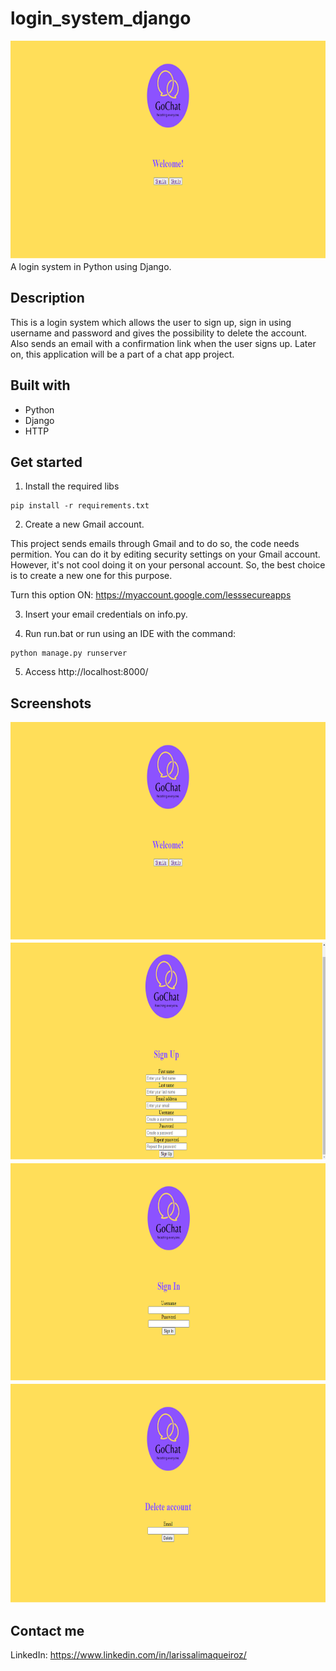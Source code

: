 # login_system_django
<img src="assets/home.png" width="700" height= "350" title="homepage">
A login system in Python using Django.

## Description
This is a login system which allows the user to sign up, sign in using username and password  and gives the possibility to delete the account. Also sends an email with a confirmation link when the user signs up. Later on, this application will be a part of a chat app project.

## Built with
* Python
* Django
* HTTP

## Get started
1. Install the required libs
```
pip install -r requirements.txt
```
2. Create a new Gmail account.

This project sends emails through Gmail and to do so, the code needs permition. You can do it by editing security settings on your Gmail account. However, it's not cool doing it on your personal account. So, the best choice is to create a new one for this purpose.

Turn this option ON: https://myaccount.google.com/lesssecureapps

3. Insert your email credentials on info.py.

4. Run run.bat or run using an IDE with the command:
```
python manage.py runserver
```
5. Access http://localhost:8000/

## Screenshots
<img src="assets/home.png" width="700" height= "350" title="homepage">
<img src="assets/sign up.png" width="700" height= "350" title="signup page">
<img src="assets/sign in.png" width="700" height= "350" title="signin page">
<img src="assets/delete.png" width="700" height= "350" title="delete">

## Contact me
LinkedIn: https://www.linkedin.com/in/larissalimaqueiroz/
